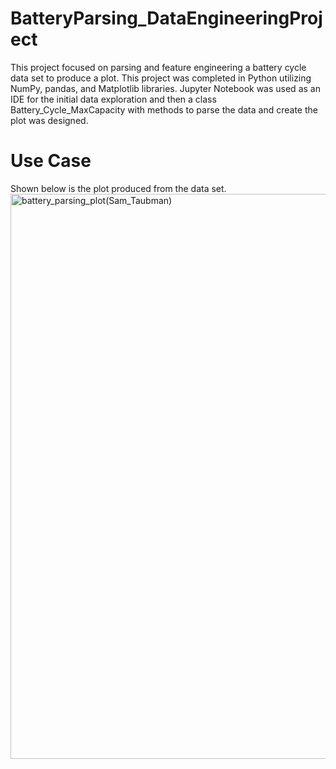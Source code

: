 # BatteryParsing_DataEngineeringProject
This project focused on parsing and feature engineering a battery cycle data set to produce a plot. This project was completed in Python utilizing NumPy, pandas, 
and Matplotlib libraries. Jupyter Notebook was used as an IDE for the initial data exploration and then a class Battery_Cycle_MaxCapacity with methods to parse the data and create the plot was designed.

# Use Case
Shown below is the plot produced from the data set.
<img width="904" alt="battery_parsing_plot(Sam_Taubman)" src="https://github.com/SamTaubman/BatteryParsing_DataEngineeringProject/assets/109553302/ca853723-f631-4b96-a094-ffc1d6f118c9">
